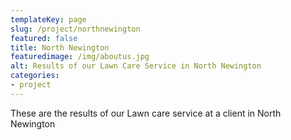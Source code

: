 ```yaml
---
templateKey: page
slug: /project/northnewington
featured: false
title: North Newington
featuredimage: /img/aboutus.jpg
alt: Results of our Lawn Care Service in North Newington
categories:
- project
---
```

These are the results of our Lawn care service at a client in North Newington


